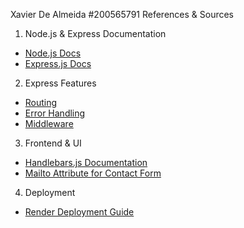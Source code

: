 Xavier De Almeida
#200565791
References & Sources

1. Node.js & Express Documentation
- [Node.js Docs](https://nodejs.org/en/docs)
- [Express.js Docs](https://expressjs.com/en/starter/installing.html)

2. Express Features
- [Routing](https://expressjs.com/en/guide/routing.html)
- [Error Handling](https://expressjs.com/en/guide/error-handling.html)
- [Middleware](https://expressjs.com/en/guide/using-middleware.html)

3. Frontend & UI
- [Handlebars.js Documentation](https://handlebarsjs.com/)
- [Mailto Attribute for Contact Form](https://developer.mozilla.org/en-US/docs/Web/HTML/Element/a#mailto)

4. Deployment
- [Render Deployment Guide](https://render.com/)
